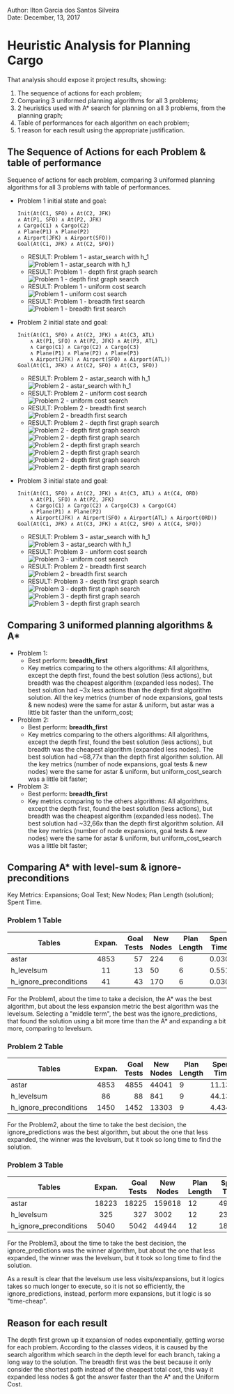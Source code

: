 Author: Ilton Garcia dos Santos Silveira
<br>
Date: December, 13, 2017        


# Heuristic Analysis for Planning Cargo

That analysis should expose it project results, showing:
1. The sequence of actions for each problem;
1. Comparing 3 uniformed planning algorithms for all 3 problems;
1. 2 heuristics used with A* search for planning on all 3 problems, from the planning graph;
1. Table of performances for each algorithm on each problem;
1. 1 reason for each result using the appropriate justification.



## The Sequence of Actions for each Problem & table of performance
Sequence of actions for each problem, comparing 3 uniformed planning algorithms for all 3 problems
with table of performances.

- Problem 1 initial state and goal:
    ```
    Init(At(C1, SFO) ∧ At(C2, JFK)
    ∧ At(P1, SFO) ∧ At(P2, JFK)
    ∧ Cargo(C1) ∧ Cargo(C2)
    ∧ Plane(P1) ∧ Plane(P2)
    ∧ Airport(JFK) ∧ Airport(SFO))
    Goal(At(C1, JFK) ∧ At(C2, SFO))
    ```
    - RESULT: Problem 1 - astar_search with h_1
    ![Problem 1 - astar_search with h_1](images/results/Problem1-astar_search-h_1.png)
    - RESULT: Problem 1 - depth first graph search
    ![Problem 1 - depth first graph search](images/results/Problem1-depth_first_graph_search.png)
    - RESULT: Problem 1 - uniform cost search
    ![Problem 1 - uniform cost search](images/results/Problem1-uniform_cost_search.png)
    - RESULT: Problem 1 - breadth first search
    ![Problem 1 - breadth first search](images/results/Problem1-breadth_first_search.png)          


- Problem 2 initial state and goal:
    ```
    Init(At(C1, SFO) ∧ At(C2, JFK) ∧ At(C3, ATL)
        ∧ At(P1, SFO) ∧ At(P2, JFK) ∧ At(P3, ATL) 
        ∧ Cargo(C1) ∧ Cargo(C2) ∧ Cargo(C3)
        ∧ Plane(P1) ∧ Plane(P2) ∧ Plane(P3)
        ∧ Airport(JFK) ∧ Airport(SFO) ∧ Airport(ATL))
    Goal(At(C1, JFK) ∧ At(C2, SFO) ∧ At(C3, SFO))
    ```
    - RESULT: Problem 2 - astar_search with h_1
    ![Problem 2 - astar_search with h_1](images/results/Problem2-astar_searchh_1.png)  
    - RESULT: Problem 2 - uniform cost search
    ![Problem 2 - uniform cost search](images/results/Problem2-uniform_cost_search.png)
    - RESULT: Problem 2 - breadth first search
    ![Problem 2 - breadth first search](images/results/Problem2-breadth_first_search.png)    
    - RESULT: Problem 2 - depth first graph search
    ![Problem 2 - depth first graph search](images/results/Problem2-depth_first_graph_search1.png)
    ![Problem 2 - depth first graph search](images/results/Problem2-depth_first_graph_search2.png)
    ![Problem 2 - depth first graph search](images/results/Problem2-depth_first_graph_search3.png)
    ![Problem 2 - depth first graph search](images/results/Problem2-depth_first_graph_search4.png)
    ![Problem 2 - depth first graph search](images/results/Problem2-depth_first_graph_search5.png)
    ![Problem 2 - depth first graph search](images/results/Problem2-depth_first_graph_search6.png)              


- Problem 3 initial state and goal:
    ```
    Init(At(C1, SFO) ∧ At(C2, JFK) ∧ At(C3, ATL) ∧ At(C4, ORD)
        ∧ At(P1, SFO) ∧ At(P2, JFK)
        ∧ Cargo(C1) ∧ Cargo(C2) ∧ Cargo(C3) ∧ Cargo(C4)
        ∧ Plane(P1) ∧ Plane(P2)
        ∧ Airport(JFK) ∧ Airport(SFO) ∧ Airport(ATL) ∧ Airport(ORD))
    Goal(At(C1, JFK) ∧ At(C3, JFK) ∧ At(C2, SFO) ∧ At(C4, SFO))
    ```
    - RESULT: Problem 3 - astar_search with h_1
    ![Problem 3 - astar_search with h_1](images/results/Problem3-astar_searchh_1.png)  
    - RESULT: Problem 3 - uniform cost search
    ![Problem 3 - uniform cost search](images/results/Problem3-uniform_cost_search.png)
    - RESULT: Problem 2 - breadth first search
    ![Problem 2 - breadth first search](images/results/Problem2-breadth_first_search.png)
    - RESULT: Problem 3 - depth first graph search
    ![Problem 3 - depth first graph search](images/results/Problem3-depth_first_graph_search1.png)
    ![Problem 3 - depth first graph search](images/results/Problem3-depth_first_graph_search2.png)
    ![Problem 3 - depth first graph search](images/results/Problem3-depth_first_graph_search3.png)    


## Comparing 3 uniformed planning algorithms & A*
- Problem 1:
    - Best perform: __breadth_first__
    - Key metrics comparing to the others algorithms: All algorithms, except the depth first, found the best solution
    (less actions), but breadth was the cheapest algorithm (expanded less nodes). The best solution had ~3x less actions
    than the depth first algorithm solution. All the key metrics (number of node expansions, goal tests & new nodes)
    were the same for astar & uniform, but astar was a little bit faster than the uniform_cost;
- Problem 2:
    - Best perform: __breadth_first__
    - Key metrics comparing to the others algorithms: All algorithms, except the depth first, found the best solution
    (less actions), but breadth was the cheapest algorithm (expanded less nodes). The best solution had ~68,77x than the
    depth first algorithm solution. All the key metrics (number of node expansions, goal tests & new nodes) were the
    same for astar & uniform, but uniform_cost_search was a little bit faster;
- Problem 3:
    - Best perform: __breadth_first__
    - Key metrics comparing to the others algorithms: All algorithms, except the depth first, found the best solution
    (less actions), but breadth was the cheapest algorithm (expanded less nodes). The best solution had ~32,66x than the
    depth first algorithm solution. All the key metrics (number of node expansions, goal tests & new nodes) were the
    same for astar & uniform, but uniform_cost_search was a little bit faster;        


## Comparing A* with level-sum & ignore-preconditions
Key Metrics: Expansions; Goal Test; New Nodes; Plan Length (solution); Spent Time.


### Problem 1 Table
| Tables                 | Expan.     | Goal Tests | New Nodes | Plan Length | Spent Time |
|------------------------|:----------:|-----------:|-----------|-------------|------------|
| astar                  |    4853    |     57     |    224    |      6      | 0.030      |
| h_levelsum             |     11     |     13     |     50    |      6      | 0.551      |
| h_ignore_preconditions |     41     |     43     |    170    |      6      | 0.030      |

For the Problem1, about the time to take a decision, the A* was the best algorithm, but about the less expansion metric
the best algorithm was the levelsum. Selecting a "middle term", the best was the ignore_predictions, that found the
solution using a bit more time than the A* and expanding a bit more, comparing to levelsum.    

### Problem 2 Table
| Tables                 | Expan.     | Goal Tests | New Nodes | Plan Length | Spent Time |
|------------------------|:----------:|-----------:|-----------|-------------|------------|
| astar                  |    4853    |    4855    |   44041   |      9      | 11.131     |
| h_levelsum             |     86     |     88     |    841    |      9      | 44.135     |
| h_ignore_preconditions |    1450    |    1452    |   13303   |      9      | 4.4341     |

For the Problem2, about the time to take the best decision, the ignore_predictions was the best algorithm, but about the
one that less expanded, the winner was the levelsum, but it took so long time to find the solution.

### Problem 3 Table
| Tables                 | Expan.     | Goal Tests | New Nodes | Plan Length | Spent Time |
|------------------------|:----------:|-----------:|-----------|-------------|------------|
| astar                  |    18223   |    18225   |   159618  |      12     | 49.961     |
| h_levelsum             |     325    |     327    |    3002   |      12     | 234.37     |
| h_ignore_preconditions |    5040    |    5042    |   44944   |      12     | 18.444     |

For the Problem3, about the time to take the best decision, the ignore_predictions was the winner algorithm, but about 
the one that less expanded, the winner was the levelsum, but it took so long time to find the solution.

As a result is clear that the levelsum use less visits/expansions, but it logics takes so much longer to execute, so it
is not so efficiently, the ignore_predictions, instead, perform more expansions, but it logic is so "time-cheap".

## Reason for each result
The depth first grown up it expansion of nodes exponentially, getting worse for each problem. According to the classes
videos, it is caused by the search algorithm which search in the depth level for each branch, taking a long way to the
solution. The breadth first was the best because it only consider the shortest path instead of the cheapest total cost,
this way it expanded less nodes & got the answer faster than the A* and the Uniform Cost.
